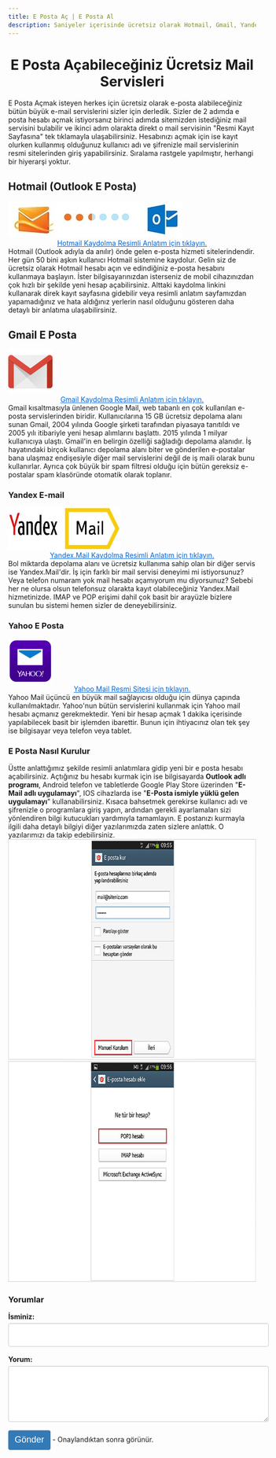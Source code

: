 ```yaml
---
title: E Posta Aç | E Posta Al
description: Saniyeler içerisinde ücretsiz olarak Hotmail, Gmail, Yandex veya Yahoo üzerinden e posta hesabını nasıl açacağınızı resimli olarak öğrenin.
---
```

<center><h1>E Posta Açabileceğiniz Ücretsiz Mail Servisleri</h1></center>
E Posta Açmak isteyen herkes için ücretsiz olarak e-posta alabileceğiniz bütün büyük e-mail servislerini sizler için derledik. Sizler de 2 adımda e posta hesabı açmak istiyorsanız birinci adımda sitemizden istediğiniz mail servisini bulabilir ve ikinci adım olarakta direkt o mail servisinin "Resmi Kayıt Sayfasına" tek tıklamayla ulaşabilirsiniz. Hesabınızı açmak için ise kayıt olurken kullanmış olduğunuz kullanıcı adı ve şifrenizle mail servislerinin resmi sitelerinden giriş yapabilirsiniz. Sıralama rastgele yapılmıştır, herhangi bir hiyerarşi yoktur.<br>

<h2>Hotmail (Outlook E Posta)</h2>
<a href="https://www.epostakaydol.site/hotmail-kaydol-hotmail-kur-ac"><img width="354" height="74" title="hotmail logo" src="/img/hotmaillogo.jpg" /></a>
<center><a style="color: #0366d6" href="https://www.epostakaydol.site/hotmail-kaydol-hotmail-kur-ac">Hotmail Kaydolma Resimli Anlatım için tıklayın.</a></center>
Hotmail (Outlook adıyla da anılır) önde gelen e-posta hizmeti sitelerindendir. Her gün 50 bini aşkın kullanıcı Hotmail sistemine kaydolur. Gelin siz de ücretsiz olarak Hotmail hesabı açın ve edindiğiniz e-posta hesabını kullanmaya başlayın. İster bilgisayarınızdan isterseniz de mobil cihazınızdan çok hızlı bir şekilde yeni hesap açabilirsiniz. Alttaki kaydolma linkini kullanarak direk kayıt sayfasına gidebilir veya resimli anlatım sayfamızdan yapamadığınız ve hata aldığınız yerlerin nasıl olduğunu gösteren daha detaylı bir anlatıma ulaşabilirsiniz.

<h2>Gmail E Posta</h2>
<a href="https://www.epostakaydol.site/gmail-kaydol-gmail-ac"><img width="90" height="90" title="gmail logo" src="/img/gmaillogo.png" /></a>
<center><a style="color: #0366d6" href="https://www.epostakaydol.site/gmail-kaydol-gmail-ac">Gmail Kaydolma Resimli Anlatım için tıklayın.</a></center>
Gmail kısaltmasıyla ünlenen Google Mail, web tabanlı en çok kullanılan e-posta servislerinden biridir. Kullanıcılarına 15 GB ücretsiz depolama alanı sunan Gmail, 2004 yılında Google şirketi tarafından piyasaya tanıtıldı ve 2005 yılı itibariyle yeni hesap alımlarını başlattı. 2015 yılında 1 milyar kullanıcıya ulaştı. Gmail'in en belirgin özelliği sağladığı depolama alanıdır. İş hayatındaki birçok kullanıcı depolama alanı biter ve gönderilen e-postalar bana ulaşmaz endişesiyle diğer mail servislerini değil de iş maili olarak bunu kullanırlar. Ayrıca çok büyük bir spam filtresi olduğu için bütün gereksiz e-postalar spam klasöründe otomatik olarak toplanır.

<h3>Yandex E-mail</h3>
<a href="https://www.epostakaydol.site/yandex-mail-kaydol"><img width="228" height="85" title="yandex mail logo" src="/img/yandexmailkayit.jpg" /></a>
<center><a style="color: #0366d6" href="https://www.epostakaydol.site/yandex-mail-kaydol">Yandex.Mail Kaydolma Resimli Anlatım için tıklayın.</a></center>
Bol miktarda depolama alanı ve ücretsiz kullanıma sahip olan bir diğer servis ise Yandex.Mail'dir. İş için farklı bir mail servisi deneyimi mi istiyorsunuz? Veya telefon numaram yok mail hesabı açamıyorum mu diyorsunuz? Sebebi her ne olursa olsun telefonsuz olarakta kayıt olabileceğiniz Yandex.Mail hizmetinizde. IMAP ve POP erişimi dahil çok basit bir arayüzle bizlere sunulan bu sistemi hemen sizler de deneyebilirsiniz.

<h3>Yahoo E Posta</h3>
<a href="https://www.epostakaydol.site/"><img width="90" height="90" title="yahoo mail logo" src="/img/yahoo-mail.png" /></a>
<center><a rel="nofollow" target="_blank" style="color: #0366d6" href="https://goo.gl/SS1dmK">Yahoo Mail Resmi Sitesi için tıklayın.</a>
</center>
Yahoo Mail üçüncü en büyük mail sağlayıcısı olduğu için dünya çapında kullanılmaktadır. Yahoo'nun bütün servislerini kullanmak için Yahoo mail hesabı açmanız gerekmektedir. Yeni bir hesap açmak 1 dakika içerisinde yapılabilecek basit bir işlemden ibarettir. Bunun için ihtiyacınız olan tek şey ise bilgisayar veya telefon veya tablet.

<h3>E Posta Nasıl Kurulur</h3>
Üstte anlattığımız şekilde resimli anlatımlara gidip yeni bir e posta hesabı açabilirsiniz. Açtığınız bu hesabı kurmak için ise bilgisayarda <strong>Outlook adlı programı</strong>, Android telefon ve tabletlerde Google Play Store üzerinden "<strong>E-Mail adlı uygulamayı</strong>", IOS cihazlarda ise "<strong>E-Posta ismiyle yüklü gelen uygulamayı</strong>" kullanabilirsiniz. Kısaca bahsetmek gerekirse kullanıcı adı ve şifrenizle o programlara giriş yapın, ardından gerekli ayarlamaları sizi yönlendiren bilgi kutucukları yardımıyla tamamlayın. E postanızı kurmayla ilgili daha detaylı bilgiyi diğer yazılarımızda zaten sizlere anlattık. O yazılarımızı da takip edebilirsiniz.
<br>
<img width="750" height="449" title="yandex mail logo" src="/img/epostakur1.jpg" /><br>
<img width="750" height="449" title="yandex mail logo" src="/img/epostakur2.jpg" /><br>

<h3 id="yorumlar">Yorumlar</h3>
<form>
<div class="form-group">
<label for="usr">İsminiz:</label>
<input type="text" class="form-control" id="usr"><br>
<label for="comment">Yorum:</label>
<textarea class="form-control" rows="5" id="comment"></textarea><br>
<button type="submit" class="btn btn-primary">Gönder</button> - Onaylandıktan sonra görünür.
</div>
</form>
<style>
     textarea.form-control {
    height: auto;
}
     .form-control {
    display: block;
    width: 100%;
    height: 34px;
    padding: 6px 12px;
    font-size: 14px;
    line-height: 1.42857143;
    color: #555;
    background-color: #fff;
    background-image: none;
    border: 1px solid #ccc;
    border-radius: 4px;
    -webkit-box-shadow: inset 0 1px 1px rgba(0,0,0,.075);
    box-shadow: inset 0 1px 1px rgba(0,0,0,.075);
    -webkit-transition: border-color ease-in-out .15s,-webkit-box-shadow ease-in-out .15s;
    -o-transition: border-color ease-in-out .15s,box-shadow ease-in-out .15s;
    transition: border-color ease-in-out .15s,box-shadow ease-in-out .15s;
}
     button, input, select, textarea {
    font-family: inherit;
    font-size: inherit;
    line-height: inherit;
}
     textarea {
    overflow: auto;
}
     button, input, optgroup, select, textarea {
    margin: 0;
    font: inherit;
    color: inherit;
}
     textarea {
    -webkit-appearance: textarea;
    background-color: white;
    -webkit-rtl-ordering: logical;
    user-select: text;
    flex-direction: column;
    resize: auto;
    cursor: auto;
    white-space: pre-wrap;
    word-wrap: break-word;
    border-width: 1px;
    border-style: solid;
    border-color: initial;
    border-image: initial;
    padding: 2px;
}
     input, textarea, select, button {
    text-rendering: auto;
    color: initial;
    letter-spacing: normal;
    word-spacing: normal;
    text-transform: none;
    text-indent: 0px;
    text-shadow: none;
    display: inline-block;
    text-align: start;
    margin: 0em;
    font: 13.3333px Arial;
}
     input, textarea, select, button, meter, progress {
    -webkit-writing-mode: horizontal-tb;
}
     .btn-primary {
    color: #fff;
    background-color: #337ab7;
    border-color: #2e6da4;
}
	     .btn-primary2 {
    color: #fff;
    background-color: #337ab7;
    border-color: #2e6da4;
}
     .btn {
    display: inline-block;
    padding: 6px 12px;
    margin-bottom: 0;
    font-size: 18px;
    font-weight: 400;
    line-height: 1.42857143;
    text-align: center;
    white-space: nowrap;
    vertical-align: middle;
    -ms-touch-action: manipulation;
    touch-action: manipulation;
    cursor: pointer;
    -webkit-user-select: none;
    -moz-user-select: none;
    -ms-user-select: none;
    user-select: none;
    background-image: none;
    border: 1px solid transparent;
    border-radius: 4px;
}
     label {
    display: inline-block;
    max-width: 100%;
    margin-bottom: 5px;
    font-weight: 700;
}
     
     </style>
